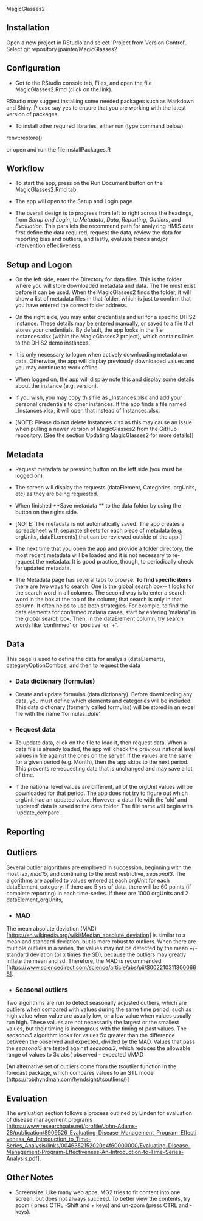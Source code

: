 MagicGlasses2

## Installation

Open a new project in RStudio and select 'Project from Version Control'. Select git repository jpainter/MagicGlasses2

## Configuration 

- Got to the RStudio console tab, Files, and open the file MagicGlasses2.Rmd (click on the link).

RStudio may suggest installing some needed packages such as Markdown and Shiny.  Please say yes to ensure that you are working with the latest version of packages. 

- To install other required libraries, either run (type command below)

renv::restore()

or open and run the file installPackages.R


## Workflow

- To start the app, press on the Run Document button on the MagicGlasses2.Rmd tab. 

- The app will open to the Setup and Login page. 

- The overall design is to progress from left to right across the headings, from *Setup and Login*, to *Metadata*, *Data*, *Reporting*, *Outliers*, and *Evaluation*.   This parallels the recommend path for analyzing HMIS data: first define the data required, request the data, review the data for reporting bias and outliers, and lastly, evaluate trends and/or intervention effectiveness.  

## Setup and Logon 

- On the left side, enter the Directory for data files. This is the folder where you will store downloaded metadata and data.  The file must exist before it can be used.  When the MagicGlasses2 finds the folder, it will show a list of metadata files in that folder, which is just to confirm that you have entered the correct folder address.  
 
- On the right side, you may enter credentials and url for a specific DHIS2 instance.  These details may be entered manually, or saved to a file that stores your credentials.  By default, the app looks in the file Instances.xlsx (within the MagicGlasses2 project), which contains links to the DHIS2 demo instances.  

- It is only necessary to logon when actively downloading metadata or data. Otherwise, the app will display previously downloaded values and you may continue to work offline.

- When logged on, the app will display note this and display some details about the instance (e.g. version).  

- If you wish, you may copy this file as _Instances.xlsx and add your personal credentials to other instances.  If the app finds a file named _Instances.xlsx, it will open that instead of Instances.xlsx.  

- [NOTE: Please do not delete Instances.xlsx as this may cause an issue when pulling a newer version of MagicGlasses2 from the GitHub repository. (See the section Updating MagicGlasses2 for more details)]

## Metadata 

- Request metadata by pressing button on the left side (you must be logged on)

- The screen will display the requests (dataElement, Categories, orgUnits, etc) as they are being requested.

- When finished **Save metadata ** to the data folder by using the button on the rights side.  

- [NOTE:  The metadata is not automatically saved.  The app creates a spreadsheet with separate sheets for each piece of metadata (e.g. orgUnits, dataELements) that can be reviewed outside of the app.]

- The next time that you open the app and provide a folder directory, the most recent metadata will be loaded and it is not necessary to re-request the metadata.  It is good practice, though, to periodically check for updated metadata. 

- The Metadata page has several tabs to browse.  **To find specific items** there are two ways to search.  One is the global search box--it looks for the search word in all columns.  The second way is to enter a search word in the box at the top of the column; that search is only in that column.  It often helps to use both strategies.  For example, to find the data elements for confirmed malaria cases, start by entering 'malaria' in the global search box.  Then, in the dataElement column, try search words like 'confirmed' or 'positive' or '+'.

## Data

This page is used to define the data for analysis (dataElements, categoryOptionCombos, and then to request the data

- ### Data dictionary (formulas)

- Create and update formulas (data dictionary).  Before downloading any data, you must define which elements and categories will be included.  This data dictionary (formerly called formulas) will be stored in an excel file with the name 'formulas_*date*'

- ### Request data

- To update data, click on the file to load it, then request data.  When a data file is already loaded, the app will check the previous national level values in file against the ones on the server.  If the values are the same for a given period (e.g. Month), then the app skips to the next period. This prevents re-requesting data that is unchanged and may save a lot of time.  

- If the national level values are different, all of the orgUnit values will be downloaded for that period. The app does not try to figure out which orgUnit had an updated value.  However, a data file with the 'old' and 'updated' data is saved to the data folder.  The file name will begin with 'update_compare'.

## Reporting

## Outliers

Several outlier algorithms are employed in succession, beginning with the most lax, *mad15*, and continuing to the most restrictive, *seasonal3*. The algorithms are applied to values entered at each orgUnit for each dataElement_category.  If there are 5 yrs of data, there will be 60 points (if complete reporting) in each time-series. If there are 1000 orgUnits and 2 dataElement_orgUnits, 

- ### MAD

The mean absolute deviation (MAD) [https://en.wikipedia.org/wiki/Median_absolute_deviation] is similar to a mean and standard deviation, but is more robust to outliers.  When there are multiple outliers in a series, the values may not be detected by the mean +/- standard deviation (or x times the SD), because the outliers may greatly inflate the mean and sd.  Therefore, the MAD is recommended [https://www.sciencedirect.com/science/article/abs/pii/S0022103113000668]. 


- ### Seasonal outliers

Two algorithms are run to detect seasonally adjusted outliers, which are outliers when compared with values during the same time period, such as high value when value are usually low, or a low value when values usually run high. These values are not necessarily the largest or the smallest values, but their timing is incongrous with the timing of past values.  The *seasonal5* algorithm looks for values 5x greater than the difference between the observed and expected, divided by the MAD.  Values that pass the *seasonal5* are tested against *seasonal3*, which reduces the allowable range of values to 3x abs( observed - expected )/MAD

[An alternative set of outliers come from the tsoutlier function in the forecast package, which compares values to an STL model (https://robjhyndman.com/hyndsight/tsoutliers/)]



## Evaluation

The evaluation section follows a process outlined by Linden for evaluation of disease management programs [https://www.researchgate.net/profile/John-Adams-28/publication/8909526_Evaluating_Disease_Management_Program_Effectiveness_An_Introduction_to_Time-Series_Analysis/links/0046352152020e4f60000000/Evaluating-Disease-Management-Program-Effectiveness-An-Introduction-to-Time-Series-Analysis.pdf].



## Other Notes

- Screensize: Like many web apps, MG2 tries to fit content into one screen, but does not always succeed.  To better view the contents, try zoom ( press CTRL -Shift and  + keys) and un-zoom (press CTRL and - keys).


